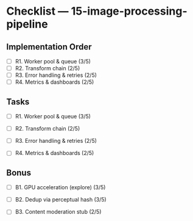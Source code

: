 # Checklist — 15-image-processing-pipeline

## Implementation Order
- [ ] R1. Worker pool & queue (3/5)
- [ ] R2. Transform chain (2/5)
- [ ] R3. Error handling & retries (2/5)
- [ ] R4. Metrics & dashboards (2/5)

## Tasks

- [ ] R1. Worker pool & queue (3/5)

- [ ] R2. Transform chain (2/5)

- [ ] R3. Error handling & retries (2/5)

- [ ] R4. Metrics & dashboards (2/5)

## Bonus

- [ ] B1. GPU acceleration (explore) (3/5)

- [ ] B2. Dedup via perceptual hash (3/5)

- [ ] B3. Content moderation stub (2/5)
